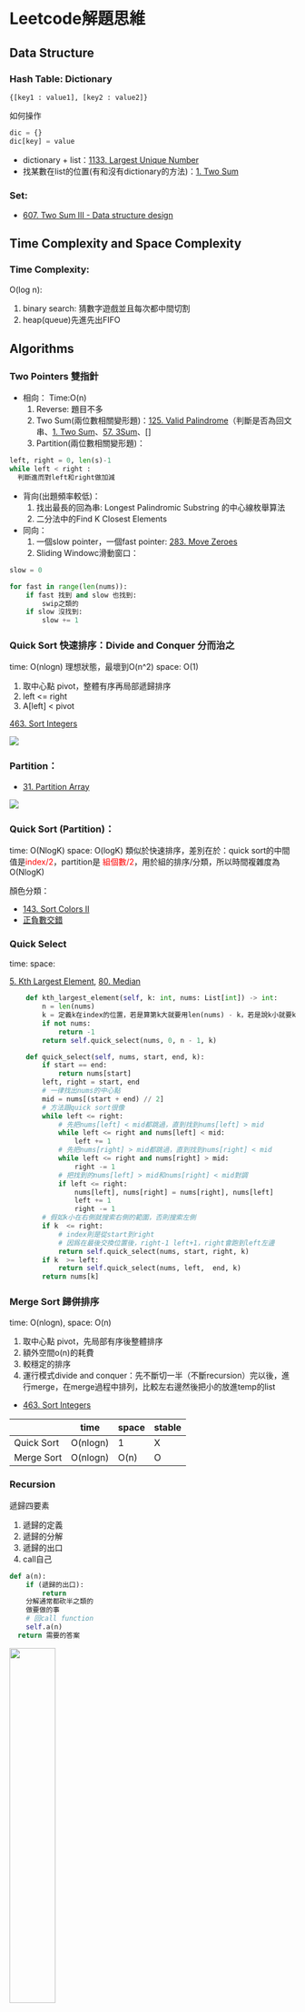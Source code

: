 # Leetcode解題思維

## Data Structure
### Hash Table: Dictionary
`{[key1 : value1], [key2 : value2]}`

如何操作
```py
dic = {}
dic[key] = value
```
* dictionary + list：[1133. Largest Unique Number](./Leetcode-Python/1133.py)
* 找某數在list的位置(有和沒有dictionary的方法)：[1. Two Sum](./Leetcode-Python/1.py)
### Set:
* [607. Two Sum III - Data structure design](./Lintcode-Python/607.py)
## Time Complexity and Space Complexity
### Time Complexity:
O(log n): 
1. binary search: 猜數字遊戲並且每次都中間切割
2. heap(queue)先進先出FIFO

## Algorithms
### Two Pointers 雙指針
* 相向：
Time:O(n)
    1. Reverse: 題目不多
    2. Two Sum(兩位數相關變形題)：[125. Valid Palindrome](./Leetcode-Python/125.py)（判斷是否為回文串、[1. Two Sum](./Leetcode-Python/1.py)、[57. 3Sum](./Lintcode-Python/57.py)、[]
    3. Partition(兩位數相關變形題)：
```py
left, right = 0, len(s)-1
while left < right :
  判斷進而對left和right做加減
```
* 背向(出題頻率較低)：
    1. 找出最長的回為串: Longest Palindromic Substring 的中心線枚舉算法
    2. 二分法中的Find K Closest Elements
* 同向：
    1. 一個slow pointer，一個fast pointer: [283. Move Zeroes](./Leetcode-Python/283.py)
    2. Sliding Windowc滑動窗口：

```py
slow = 0

for fast in range(len(nums)):
    if fast 找到 and slow 也找到:
        swip之類的
    if slow 沒找到:
        slow += 1
```


### Quick Sort 快速排序：Divide and Conquer 分而治之
time: O(nlogn) 理想狀態，最壞到O(n^2)
space: O(1)
1. 取中心點 pivot，整體有序再局部遞歸排序
2. left <= right
3. A[left] < pivot

[463. Sort Integers](./Lintcode-Python/463.py)

<img src = './img/quick_sort.png'> 

### Partition：
* [31. Partition Array](./Lintcode-Python/31.py)

<img src = './img/partition.png'> 

### Quick Sort (Partition)：
time: O(NlogK)
space: O(logK)
類似於快速排序，差別在於：quick sort的中間值是<span style="color:red">index/2</span>，partition是 <span style="color:red">組個數/2</span>，用於組的排序/分類，所以時間複雜度為O(NlogK)

顏色分類：
* [143. Sort Colors II](./Lintcode-Python/143.py)
* [正負數交錯](./Lintcode-Python/144.py)
### Quick Select 
time: 
space: 

[5. Kth Largest Element](./Lintcode-Python/5.py), 
[80. Median](./Lintcode-Python/80.py)
```py
    def kth_largest_element(self, k: int, nums: List[int]) -> int:
        n = len(nums)       
        k = 定義k在index的位置，若是算第k大就要用len(nums) - k，若是說k小就要k - 1
        if not nums:
            return -1
        return self.quick_select(nums, 0, n - 1, k)

    def quick_select(self, nums, start, end, k):
        if start == end:
            return nums[start]
        left, right = start, end
        # 一律找出nums的中心點
        mid = nums[(start + end) // 2]
        # 方法跟quick sort很像
        while left <= right:
            # 先把nums[left] < mid都跳過，直到找到nums[left] > mid
            while left <= right and nums[left] < mid:
                left += 1
            # 先把nums[right] > mid都跳過，直到找到nums[right] < mid
            while left <= right and nums[right] > mid:
                right -= 1
            # 把找到的nums[left] > mid和nums[right] < mid對調
            if left <= right:
                nums[left], nums[right] = nums[right], nums[left]
                left += 1
                right -= 1
        # 假如k小在右側就搜索右側的範圍，否則搜索左側
        if k  <= right:
            # index則是從start到right
            # 因爲在最後交換位置後，right-1 left+1，right會跑到left左邊
            return self.quick_select(nums, start, right, k)
        if k  >= left:
            return self.quick_select(nums, left,  end, k)
        return nums[k]
```
### Merge Sort 歸併排序 
time: O(nlogn), space: O(n)
1. 取中心點 pivot，先局部有序後整體排序
2. 額外空間o(n)的耗費
3. 較穩定的排序
4. 運行模式divide and conquer：先不斷切一半（不斷recursion）完以後，進行merge，在merge過程中排列，比較左右邊然後把小的放進temp的list

* [463. Sort Integers](./Lintcode-Python/463.py)

|             |   time   | space | stable |
| ----------- | -------- | ----- | ------ |
| Quick Sort  | O(nlogn) |   1   |   X    |
| Merge Sort  | O(nlogn) |  O(n) |   O    |
### Recursion
遞歸四要素
1. 遞歸的定義
2. 遞歸的分解
3. 遞歸的出口
4. call自己

```py
def a(n):
    if (遞歸的出口): 
        return
    分解通常都砍半之類的
    做要做的事
    # 回call function
    self.a(n)    
  return 需要的答案
```
<img src = './bfs/bt.jpg' width = '40%'>  

* [binary tree(preorder + recursion)](./Leetcode-Python/104.py)  
* [Fibonacci number(滾動數組優化)](./Leetcode-Python/509.py)
* [Classical Binary Search](./Lintcode-Python/457.py)

#### Binary Search：Decrease and Conquer 減而治之

二分法：
1. 是在list已經sort的情況下實現 
2. 不使用recursion的解法，用while：時間複雜度：O(logn)
3. 每次搜索的範圍都縮小一半

只要有以下關鍵詞，很有可能是要用binary search
* target, sorted, array

九章模板：
```py
class Solution:
    def binarySearch(self, nums, target):
        if not nums:
            return -1
            
        start, end = 0, len(nums) - 1
        # 用 start + 1 < end 而不是 start < end 的目的是为了避免死循环
        # 在 first position of target 的情况下不会出现死循环
        # 但是在 last position of target 的情况下会出现死循环
        # 样例：nums=[1，1] target = 1
        # 为了统一模板，我们就都采用 start + 1 < end，就保证不会出现死循环
        # 能理解為start和end在隔壁的時候結束循環
        while start + 1 < end:
            # python 没有 overflow 的问题，直接 // 2 就可以了
            mid = (start + end) // 2
            
            # > , =, < 的逻辑先分开写，然后在看看 = 的情况是否能合并到其他分支里
            if nums[mid] < target:
                # 代表target在mid的右邊，所以把start point設為mid
                # 写作 start = mid + 1 也是正确的
                # 只是可以偷懒不写，因为不写也没问题，不会影响时间复杂度
                # 不写的好处是，万一你不小心写成了 mid - 1 你就错了
                start = mid
            elif nums[mid] == target:
                # 如果是first position則是end=mid, 如果是last position則是start=mid
                end = mid
            else: 
                # 代表target在mid的左邊，所以把end  point設為mid
                # 写作 end = mid - 1 也是正确的
                # 只是可以偷懒不写，因为不写也没问题，不会影响时间复杂度
                # 不写的好处是，万一你不小心写成了 mid + 1 你就错了
                end = mid
                
        # 因为上面的循环退出条件是 start + 1 < end
        # 因此这里循环结束的时候，start 和 end 的关系是相邻关系（1和2，3和4这种）
        # 因此需要再单独判断 start 和 end 这两个数谁是我们要的答案
        # 如果是找 first position of target 就先看 start，否则就先看 end
        if nums[start] == target:
            return start
        if nums[end] == target:
            return end
        
        return -1
```
使用模板就方便很多：
* [457. Classical Binary Search](./Lintcode-Python/457.py)
* 找最後一個出現的target(有重複值): [458. Last Position of Target](./Lintcode-Python/458.py)
* 找第一個出現的target(有重複值): [14. First Position of Target](./Lintcode-Python/14.py)
* 變化題：[447. Search in a Big Sorted Array](./Lintcode-Python/447.py)
* 變化題：[460. Find K Closest Elements](./Lintcode-Python/460.py)
* matrix兩個binary search、二維轉化成一維：[28. Search a 2D Matrix](./Lintcode-Python/28.py)
* 找山頂，數據是漸大再漸小(沒有重複值): [585. Maximum Number in Mountain Sequence](./Lintcode-Python/585.py)
* 找起點最小值，數據是漸大再斷層再漸大(沒有重複值): [159. Find Minimum in Rotated Sorted Array](./Lintcode-Python/159.py)
* 數據和159題一樣，只是這次找target instead of minimum: [62. Search in Rotated Sorted Array](./Lintcode-Python/62.py)

### Breadth First Search
拿來找最短路徑的演算法  
<img src = './bfs/jupyter.jpg' width = '60%'>  
```py
d = [0]* 8    #d是存到從start到自己的距離 array8個位置從0開始
q = []        #q是存目前要拜訪得節點
visited = set()
q.append(n1)
visited.add(n1)
while q:
    head = q[0]
    print('name: ', head.name)
    if head == n7:
        return d[7]
    len_q = len(q)
    q.pop(0)
    for k in range(len_q):
        for i in head.neighbor:
            if i not in visited:
                q.append(i)
                visited.add(i)
                d[i.name] = d[head.name] +1
```
* [bfs的基本練習](./bfs/bfs.ipynb)
